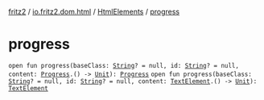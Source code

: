 [fritz2](../../index.md) / [io.fritz2.dom.html](../index.md) / [HtmlElements](index.md) / [progress](./progress.md)

# progress

`open fun progress(baseClass: `[`String`](https://kotlinlang.org/api/latest/jvm/stdlib/kotlin/-string/index.html)`? = null, id: `[`String`](https://kotlinlang.org/api/latest/jvm/stdlib/kotlin/-string/index.html)`? = null, content: `[`Progress`](../-progress/index.md)`.() -> `[`Unit`](https://kotlinlang.org/api/latest/jvm/stdlib/kotlin/-unit/index.html)`): `[`Progress`](../-progress/index.md)
`open fun progress(baseClass: `[`String`](https://kotlinlang.org/api/latest/jvm/stdlib/kotlin/-string/index.html)`? = null, id: `[`String`](https://kotlinlang.org/api/latest/jvm/stdlib/kotlin/-string/index.html)`? = null, content: `[`TextElement`](../-text-element/index.md)`.() -> `[`Unit`](https://kotlinlang.org/api/latest/jvm/stdlib/kotlin/-unit/index.html)`): `[`TextElement`](../-text-element/index.md)